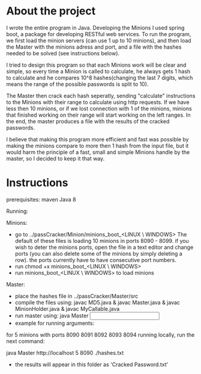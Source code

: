 # About the project

I wrote the entire program in Java. Developing the Minions I used spring boot, a package for developing RESTful web services. To run the program, we first load the minion servers (can use 1 up to 10 minions), and then load the Master with the minions adress and port, and a file with the hashes needed to be solved (see instructions below).

I tried to design this program so that each Minions work will be clear and simple, so every time a Minion is called to calculate, he always gets 1 hash to calculate and he compares 10^8 hashes(changing the last 7 digits, which means the range of the possible passwords is split to 10).

The Master then crack each hash seperatly, sending "calculate" instructions to the Minions with their range to calculate using http requests. If we have less then 10 minions, or if we lost connection with 1 of the minions, minions that finished working on their range will start working on the left ranges.
In the end, the master produces a file with the results of the cracked passwords.

I believe that making this program more efficient and fast was possible by making the minions compare to more then 1 hash from the input file, but it would harm the principle of a fast, small and simple Minions handle by the master, so I decided to keep it that way.


# Instructions

prerequisites:
maven
Java 8

Running:

Minions:
- go to  ../passCracker/Minion/minions_boot_<LINUX \ WINDOWS>   The default of these files is loading 10 minions in ports 8090 - 8099. if you wish to deter the minions ports, open the file in a text editor and change ports (you can also delete some of the minions by simply deleting a row). the ports currently have to have consecutive port numbers.  
- run chmod +x minions_boot_<LINUX \ WINDOWS> 
- run minions_boot_<LINUX \ WINDOWS> to load minions

Master:
- place the hashes file in ../passCracker/Master/src
- compile the files using: javac MD5.java & javac Master.java & javac MinionHolder.java & javac MyCallable.java
- run master using: java Master <minions address> <num of ports> <first port> <input file.txt>
- example for running arguments:
	
for 5 minions with ports 8090 8091 8092 8093 8094 running locally, run the next command:

java Master http://localhost 5 8090 ./hashes.txt

- the results will appear in this folder as 'Cracked Password.txt'



